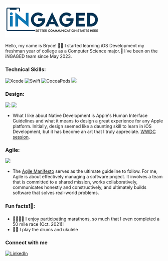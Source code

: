  <img src="https://github.com/bellisMMA/bellisMMA/blob/main/image002.png" width="60%" />

Hello, my name is Bryce! 👋🏿 I started learning iOS Development my freshman year of college as a Computer Science major.📍 I've been on the iNGAGED team since May 2023. 

### Technical Skills:
![Xcode](https://img.shields.io/badge/Xcode-007ACC?style=for-the-badge&logo=Xcode&logoColor=white)
![Swift](https://img.shields.io/badge/Swift-FA7343?style=for-the-badge&logo=swift&logoColor=white)
![CocoaPods](https://img.shields.io/badge/cocoapods-FA2A02?style=for-the-badge&logo=cocoapods&logoColor=white) 
<img src="https://img.shields.io/badge/App_Store-0D96F6?style=for-the-badge&logo=app-store&logoColor=white" /> 



### Design:
<img src="https://img.shields.io/badge/Sketch-FFB387?style=for-the-badge&logo=sketch&logoColor=black" />  <img src="https://img.shields.io/badge/Canva-%2300C4CC.svg?&style=for-the-badge&logo=Canva&logoColor=white" />

- What I like about Native Development is Apple's Human Interface Guidelines and what it means to design a great experience for any Apple platform. Initially, design seemed like a daunting skill to learn in iOS Development, but it has become an art that I truly appreciate. [WWDC session](https://developer.apple.com/videos/play/wwdc2014/223/).

  
### Agile:
<img src="https://img.shields.io/badge/Azure_DevOps-0078D7?style=for-the-badge&logo=azure-devops&logoColor=white" /> 

- The [Agile Manifesto](https://www.agilealliance.org/agile101/12-principles-behind-the-agile-manifesto/) serves as the ultimate guideline to follow. For me, Agile is about effectively managing a software project. It involves a team that is committed to a shared mission, works collaboratively, communicates honestly and constructively, and ultimately builds software that solves real-world problems.


### Fun facts❗️🪩: 
- 👟🏃🏾‍♂️ I enjoy participating marathons, so much that I even completed a 50 mile race (Oct. 2021)!
- 🥁🎵 I play the drums and ukulele 

### Connect with me
[![LinkedIn](https://img.shields.io/badge/LinkedIn-0077B5?style=for-the-badge&logo=linkedin&logoColor=white)](https://www.linkedin.com/in/zbe/)
